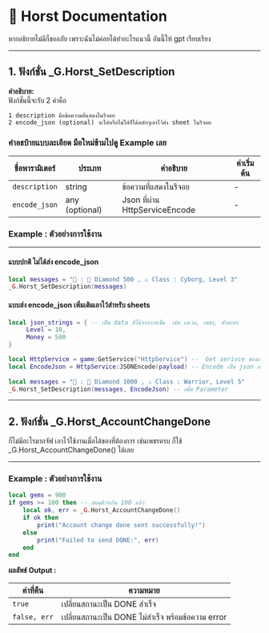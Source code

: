 # 📄 Horst Documentation

หากอธิยายไม่ดีก็ขออภัย เพราะฉันไม่ค่อยได้ทำอะไรแนวนี้ อันนี้ให้ gpt เรียบเรียง

---

## 1. ฟังก์ชั่น _G.Horst_SetDescription

**คำอธิบาย:**  
ฟังก์ชั่นนี้จะรับ 2 ค่าคือ 
```
1 description คือข้อความที่แสดงในรีจอย
2 encode_json (optional) จะใส่หรือไม่ใส่ก็ได้หลักๆเอาไว้ส่ง sheet ในรีจอย
```

### คำอธบิายแบบละเอียด มือใหม่ข้ามไปดู Example เลย

| ชื่อพารามิเตอร์ | ประเภท | คำอธิบาย | ค่าเริ่มต้น |
|-----------------|--------|-----------|-------------|
| `description`   | string | ข้อความที่แสดงในรีจอย | - |
| `encode_json`   | any (optional) | Json ที่ผ่าน HttpServiceEncode  | - |

### Example : ตัวอย่างการใช้งาน
---
#### แบบปกติ ไม่ได้ส่ง encode_json
```lua
local messages = "🌲 : 💎 Diamond 500 , ⚔️ Class : Cyborg, Level 3"
_G.Horst_SetDescription(messages)
```
#### แบบส่ง encode_json เพิ่มเติมเอาไว้สำหรับ sheets
```lua
local json_strings = { -- เป็น data ที่ได้จากการเช็ค  เช่น เลเวล, เพชร, ตัวละคร
     Level = 10, 
     Money = 500
}

local HttpService = game:GetService("HttpService") --  Get serivce ของเกม
local EncodeJson = HttpService:JSONEncode(payload) -- Encode เป็น json ก่อนเสมอ
    
local messages = "🌲 : 💎 Diamond 1000 , ⚔️ Class : Warrior, Level 5"
_G.Horst_SetDescription(messages, EncodeJson) -- เพิ่ม Parameter
```

---

## 2. ฟังก์ชั่น _G.Horst_AccountChangeDone

ก็ไม่มีอะไรมากจัฟ เอาไว้ใช้งานเมื่อได้ของที่ต้องการ เช่นเพชรครบ ก็ใช้ _G.Horst_AccountChangeDone() ได้เลย

---

### Example : ตัวอย่างการใช้งาน

```lua
local gems = 900
if gems >= 100 then -- สมมุติว่าเกิน 100 แล้ว
    local ok, err = _G.Horst_AccountChangeDone()
    if ok then
        print("Account change done sent successfully!")
    else
        print("Failed to send DONE:", err)
    end
end
```

**ผลลัพธ์ Output :**  

| ค่าที่คืน | ความหมาย |
|-----------|-----------|
| `true`    | เปลี่ยนสถานะเป็น DONE สำเร็จ |
| `false, err` | เปลี่ยนสถานะเป็น DONE ไม่สำเร็จ พร้อมข้อความ error |

